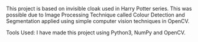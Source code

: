 
This project is based on invisible cloak used in Harry Potter series. This was possible due to Image Processing Technique called Colour Detection and Segmentation applied using simple computer vision techniques in OpenCV.

Tools Used:
I have made this project using Python3, NumPy and OpenCV.
